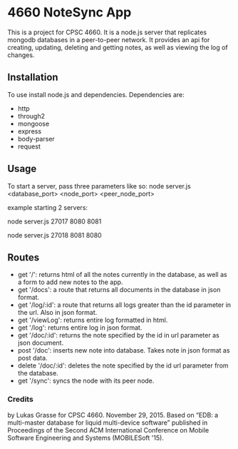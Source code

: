 # 4660 NoteSync App

This is a project for CPSC 4660. It is a node.js server that replicates mongodb databases in a peer-to-peer network. It provides an api for creating, updating, deleting and getting notes, as well as viewing the log of changes. 

## Installation

To use install node.js and dependencies. Dependencies are:

- http
- through2
- mongoose
- express
- body-parser
- request

## Usage

To start a server, pass three parameters like so:
node server.js <database_port> <node_port> <peer_node_port>

example starting 2 servers:

node server.js 27017 8080 8081

node server.js 27018 8081 8080

## Routes

- get '/': returns html of all the notes currently in the database, as well as a form to add new notes to the app.
- get '/docs': a route that returns all documents in the database in json format. 
- get '/log/:id': a route that returns all logs greater than the id parameter in the url. Also in json format.
- get '/viewLog': returns entire log formatted in html.
- get '/log': returns entire log in json format. 
- get '/doc/:id': returns the note specified by the id in url parameter as json document. 
- post '/doc': inserts new note into database. Takes note in json format as post data.
- delete '/doc/:id': deletes the note specified by the id url parameter from the database. 
- get '/sync': syncs the node with its peer node. 

### Credits
by Lukas Grasse for CPSC 4660. November 29, 2015. Based on “EDB: a multi-master database for liquid multi-device software” published in Proceedings of the Second ACM International Conference on Mobile Software Engineering and Systems (MOBILESoft '15).
